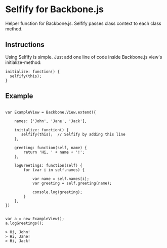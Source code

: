 # Selfify for Backbone.js
Helper function for Backbone.js. Selfify passes class context to each class method.

## Instructions
Using Selfify is simple. Just add one line of code inside Backbone.js view's initialize-method:

```
initialize: function() {
  selfify(this);
}
```

## Example

```

var ExampleView = Backbone.View.extend({
    
    names: ['John', 'Jane', 'Jack'],

    initialize: function() {
       selfify(this);  // Selfify by adding this line
    },

    greeting: function(self, name) {
        return 'Hi, ' + name + '!';
    },

    logGreetings: function(self) {
        for (var i in self.names) {
        
            var name = self.names[i];
            var greeting = self.greeting(name);
            
            console.log(greeting);
        }
    },
})


var a = new ExampleView();
a.logGreetings();

> Hi, John!
> Hi, Jane!
> Hi, Jack!

```
